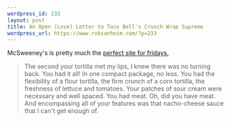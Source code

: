 ```yaml
--- 
wordpress_id: 233
layout: post
title: An Open (Love) Letter to Taco Bell's Crunch Wrap Supreme
wordpress_url: https://www.robsanheim.com/?p=233
---
```

McSweeney's is pretty much the <a href="https://www.mcsweeneys.net/links/openletters/3crunchwrap.html">perfect site for fridays.</a>

<blockquote>The second your tortilla met my lips, I knew there was no turning back. You had it all! In one compact package, no less. You had the flexibility of a flour tortilla, the firm crunch of a corn tortilla, the freshness of lettuce and tomatoes. Your patches of sour cream were necessary and well spaced. You had meat. Oh, did you have meat. And encompassing all of your features was that nacho-cheese sauce that I can't get enough of.</blockquote>

